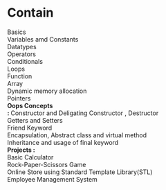 # Contain <br>
Basics <br>
Variables amd Constants <br>
Datatypes<br>
Operators<br>
Conditionals<br>
Loops<br>
Function<br>
Array<br>
Dynamic memory allocation<br>
Pointers<br>
<b> Oops Concepts <br>: </b>
Constructor and Deligating Constructor , Destructor <br>
Getters and Setters <br>
Friend Keyword <br>
Encapsulation, Abstract class and virtual method <br>
Inheritance and usage of final keyword<br>
<b>Projects : <br> </b>
Basic Calculator<br>
Rock-Paper-Scissors Game<br>
Online Store using Standard Template Library(STL)<br>
Employee Management System

